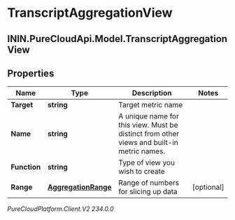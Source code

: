 # TranscriptAggregationView

## ININ.PureCloudApi.Model.TranscriptAggregationView

## Properties

|Name | Type | Description | Notes|
|------------ | ------------- | ------------- | -------------|
| **Target** | **string** | Target metric name | |
| **Name** | **string** | A unique name for this view. Must be distinct from other views and built-in metric names. | |
| **Function** | **string** | Type of view you wish to create | |
| **Range** | [**AggregationRange**](AggregationRange) | Range of numbers for slicing up data | [optional] |



_PureCloudPlatform.Client.V2 234.0.0_
